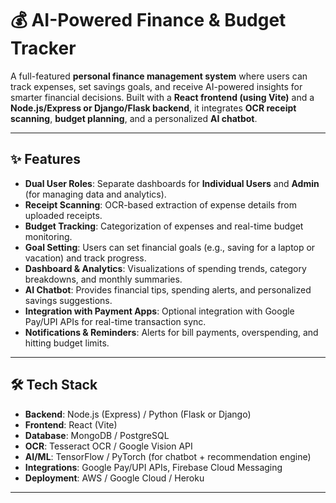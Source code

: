 
# 💰 AI-Powered Finance & Budget Tracker

A full-featured **personal finance management system** where users can track expenses, set savings goals, and receive AI-powered insights for smarter financial decisions. Built with a **React frontend (using Vite)** and a **Node.js/Express or Django/Flask backend**, it integrates **OCR receipt scanning**, **budget planning**, and a personalized **AI chatbot**.

---

## ✨ Features

* **Dual User Roles**: Separate dashboards for **Individual Users** and **Admin** (for managing data and analytics).
* **Receipt Scanning**: OCR-based extraction of expense details from uploaded receipts.
* **Budget Tracking**: Categorization of expenses and real-time budget monitoring.
* **Goal Setting**: Users can set financial goals (e.g., saving for a laptop or vacation) and track progress.
* **Dashboard & Analytics**: Visualizations of spending trends, category breakdowns, and monthly summaries.
* **AI Chatbot**: Provides financial tips, spending alerts, and personalized savings suggestions.
* **Integration with Payment Apps**: Optional integration with Google Pay/UPI APIs for real-time transaction sync.
* **Notifications & Reminders**: Alerts for bill payments, overspending, and hitting budget limits.

---

## 🛠️ Tech Stack

* **Backend**: Node.js (Express) / Python (Flask or Django)
* **Frontend**: React (Vite)
* **Database**: MongoDB / PostgreSQL
* **OCR**: Tesseract OCR / Google Vision API
* **AI/ML**: TensorFlow / PyTorch (for chatbot + recommendation engine)
* **Integrations**: Google Pay/UPI APIs, Firebase Cloud Messaging
* **Deployment**: AWS / Google Cloud / Heroku

---

